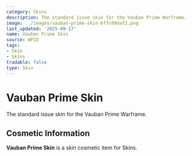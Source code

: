 ```yaml
---
category: Skins
description: The standard issue skin for the Vauban Prime Warframe.
image: ../images/vauban-prime-skin-6ffc09daf2.png
last_updated: '2025-09-17'
name: Vauban Prime Skin
source: WFCD
tags:
- Skin
- Skins
tradable: false
type: Skin
---
```


# Vauban Prime Skin

The standard issue skin for the Vauban Prime Warframe.

## Cosmetic Information

**Vauban Prime Skin** is a skin cosmetic item for Skins.

